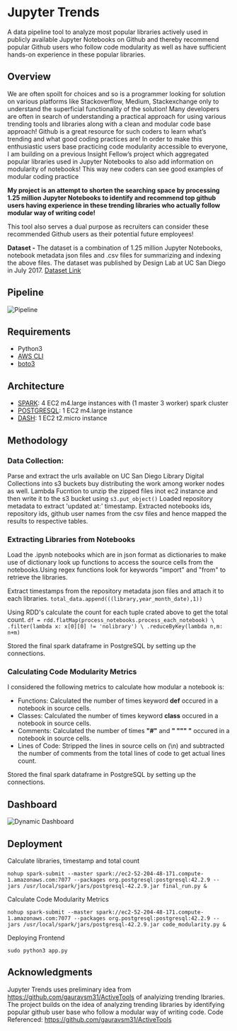 # Jupyter Trends

A data pipeline tool to analyze most popular libraries actively used in publicly available Jupyter Notebooks on Github and thereby recommend popular Github users who follow code modularity as well as have sufficient hands-on experience in these popular libraries.

## Overview
We are often spoilt for choices and so is a programmer looking for solution on various platforms like Stackoverflow, Medium, Stackexchange only to understand the superficial functionality of the solution! 
Many developers are often in search of understanding a practical approach for using various trending tools and libraries along with a clean and modular code base approach!
Github is a great resource for such coders to learn what’s trending and what good coding practices are!
In order to make this enthusiastic users base practicing code modularity accessible to everyone, I am  building on a previous Insight Fellow’s project which aggregated popular libraries used in Jupyter Notebooks to also add information on modularity of notebooks! This way new coders can see good examples of modular coding practice 

**My project is an attempt to shorten the searching space by processing 1.25 million Jupyter Notebooks to identify and recommend top github users having experience in these trending libraries who actually follow modular way of writing code!**

This tool also serves a dual purpose as recruiters can consider these recommended Github users as their potential future employees! 

**Dataset -** The dataset is a combination of 1.25 million Jupyter Notebooks, notebook metadata json files and .csv files for summarizing and indexing the above files. The dataset was published by Design Lab at UC San Diego in July 2017.
[Dataset Link](https://library.ucsd.edu/dc/object/bb2733859v)

## Pipeline
![Pipeline](https://github.com/pjm526/Jupyter-Trends/blob/master/Figures/pipeline.png)

## Requirements
* Python3
* [AWS CLI](https://aws.amazon.com/cli/)
* [boto3](https://boto3.amazonaws.com/v1/documentation/api/latest/guide/quickstart.html#installation)

## Architecture
* [SPARK](https://blog.insightdatascience.com/simply-install-spark-cluster-mode-341843a52b88): 4 EC2 m4.large instances with (1 master 3 worker) spark cluster
* [POSTGRESQL](https://blog.insightdatascience.com/simply-install-postgresql-58c1e4ebf252): 1 EC2 m4.large instance
* [DASH](https://dash.plot.ly/installation): 1 EC2 t2.micro instance 

## Methodology

### Data Collection:
Parse and extract the urls available on UC San Diego Library Digital Collections into s3 buckets buy distributing the work among worker nodes as well.
Lambda Fucntion to unzip the zipped files inot ec2 instance and then write it to the s3 bucket using `s3.put_object()`
Loaded repository metadata to extract 'updated at:' timestamp.
Extracted notebooks ids, repository ids, github user names from the csv files and hence mapped the results to respective tables. 


### Extracting Libraries from Notebooks
Load the .ipynb notebooks which are in json format as dictionaries to make use of dictionary look up functions to access the source cells from the notebooks.Using regex functions look for keywords "import" and "from" to retrieve the libraries.

Extract timestamps from the repository metadata json files and attach it to each libraries.
`total_data.append(((library,year_month_date),1))`

Using RDD's calculate the count for each tuple crated above to get the total count.
`df = rdd.flatMap(process_notebooks.process_each_notebook) \
     .filter(lambda x: x[0][0] != 'nolibrary') \
     .reduceByKey(lambda n,m: n+m)`
     
 Stored the final spark dataframe in PostgreSQL by setting up the connections.
 
 ### Calculating Code Modularity Metrics
 I considered the following metrics to calculate how modular a notebook is:
 * Functions: Calculated the number of times keyword **def** occured in a notebook in source cells.
 * Classes: Calculated the number of times keyword **class** occured in a notebook in source cells.
 * Comments: Calculated the number of times **"#"** and **" """ "** occured in a notebook in source cells.
 * Lines of Code: Stripped the lines in source cells on (\n) and subtracted the number of comments from the total lines of code to get actual lines count.
 
 Stored the final spark dataframe in PostgreSQL by setting up the connections.
 
 ## Dashboard
 ![Dynamic Dashboard](https://github.com/pjm526/Jupyter-Trends/blob/master/Figures/Screenshot%20from%202020-02-13%2011-57-33.png)
 
 ## Deployment
 
 Calculate libraries, timestamp and total count
 
 `nohup spark-submit --master spark://ec2-52-204-48-171.compute-1.amazonaws.com:7077 --packages org.postgresql:postgresql:42.2.9 --jars /usr/local/spark/jars/postgresql-42.2.9.jar final_run.py &`

Calculate Code Modularity Metrics

`nohup spark-submit --master spark://ec2-52-204-48-171.compute-1.amazonaws.com:7077 --packages org.postgresql:postgresql:42.2.9 --jars /usr/local/spark/jars/postgresql-42.2.9.jar code_modularity.py &`

Deploying Frontend

`sudo python3 app.py`
 
 ## Acknowledgments
Jupyter Trends uses preliminary idea from https://github.com/gauravsm31/ActiveTools of analyizing trending lbraries.
The project builds on the idea of analyzing trending libraries by identifying popular github user base who follow a modular way of writing code. 
Code Referenced: https://github.com/gauravsm31/ActiveTools

